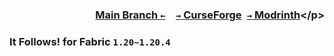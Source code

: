### <p align=right>[Main Branch `←`](https://github.com/KessokuTeaTime/It-Follows-Exclamation)&emsp;[`→` CurseForge](https://www.curseforge.com/minecraft/mc-mods/it-follows-exclamation)&ensp;[`→` Modrinth](https://modrinth.com/mod/it-follows!)</p>

### It Follows! for Fabric `1.20~1.20.4`

